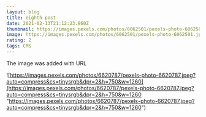 ```yaml
---
layout: blog
title: eighth post
date: 2021-02-13T21:12:23.860Z
thumbnail: https://images.pexels.com/photos/6062501/pexels-photo-6062501.jpeg?cs=srgb&dl=pexels-julia-volk-6062501.jpg&fm=jpg
image: https://images.pexels.com/photos/6062501/pexels-photo-6062501.jpeg?cs=srgb&dl=pexels-julia-volk-6062501.jpg&fm=jpg
rating: 2
tags: CMS
---
```

The image was added with URL

![https://images.pexels.com/photos/6620787/pexels-photo-6620787.jpeg?auto=compress&cs=tinysrgb&dpr=2&h=750&w=1260](https://images.pexels.com/photos/6620787/pexels-photo-6620787.jpeg?auto=compress&cs=tinysrgb&dpr=2&h=750&w=1260 "https://images.pexels.com/photos/6620787/pexels-photo-6620787.jpeg?auto=compress&cs=tinysrgb&dpr=2&h=750&w=1260")